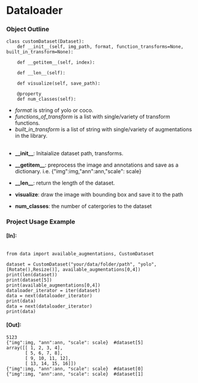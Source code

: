 
  

  

# Dataloader

### Object Outline

```
class customDataset(Dataset):
    def __init__(self, img_path, format, function_transforms=None, built_in_transform=None):

    def __getitem__(self, index):

    def __len__(self):

    def visualize(self, save_path):

    @property
    def num_classes(self):

```

- *format* is string of yolo or coco.
- *_functions_of_transform_* is a list with single/variety of transform functions.
- *_built_in_transform_* is a list of string with single/variety of augmentations in the library.

##
* __**\_\_init\_\_**__: Initaialize dataset path, transforms.

* __**\_\_getitem\_\_**__: preprocess the image and annotations and save as a dictionary. i.e. {"img":img,"ann":ann,"scale": scale}

* __**\_\_len\_\_**__: return the length of the dataset.

* __**visualize**__: draw the image with bounding box and save it to the path

* __**num_classes**__: the number of catergories to the dataset

  

  

### Project Usage Example

#### [In]:

```

from data import available_augmentations, CustomDataset

dataset = CustomDataset("your/data/folder/path", "yolo", [Rotate(),Resize()], available_augmentations[0,4])
print(len(dataset))
print(dataset[5])
print(available_augmentations[0,4])
dataloader_iterator = iter(dataset)
data = next(dataloader_iterator)
print(data)
data = next(dataloader_iterator)
print(data)

```

#### [Out]:

```
5123
{"img":img, "ann":ann, "scale": scale}  #dataset[5]
array([[ 1, 2, 3, 4],
       [ 5, 6, 7, 8],
       [ 9, 10, 11, 12],
       [ 13, 14, 15, 16]])
{"img":img, "ann":ann, "scale": scale}  #dataset[0]
{"img":img, "ann":ann, "scale": scale}  #dataset[1]
```
